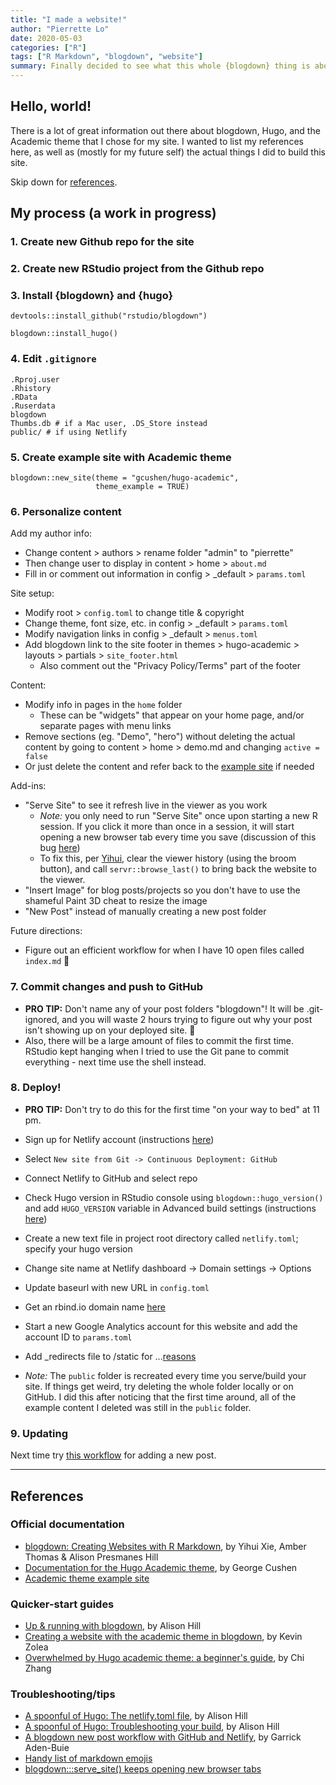 ```yaml
---
title: "I made a website!"
author: "Pierrette Lo"
date: 2020-05-03
categories: ["R"]
tags: ["R Markdown", "blogdown", "website"]
summary: Finally decided to see what this whole {blogdown} thing is about
---
```

 
## Hello, world!

There is a lot of great information out there about blogdown, Hugo, and the Academic theme that I chose for my site. I wanted to list my references here, as well as (mostly for my future self) the actual things I did to build this site.

Skip down for [references](#references).

## My process (a work in progress)

### 1. Create new Github repo for the site

### 2. Create new RStudio project from the Github repo

### 3. Install {blogdown} and {hugo}

```
devtools::install_github("rstudio/blogdown")

blogdown::install_hugo()
```

### 4. Edit `.gitignore`

```
.Rproj.user
.Rhistory
.RData
.Ruserdata
blogdown
Thumbs.db # if a Mac user, .DS_Store instead  
public/ # if using Netlify
```

### 5. Create example site with Academic theme

```
blogdown::new_site(theme = "gcushen/hugo-academic", 
                   theme_example = TRUE)
```

### 6. Personalize content

Add my author info:

* Change content > authors > rename folder "admin" to "pierrette"
* Then change user to display in content > home > `about.md`
* Fill in or comment out information in config > _default > `params.toml`

Site setup:

* Modify root > `config.toml` to change title & copyright
* Change theme, font size, etc. in config > _default > `params.toml`
* Modify navigation links in config > _default > `menus.toml`
* Add blogdown link to the site footer in themes > hugo-academic > layouts > partials > `site_footer.html`
  * Also comment out the "Privacy Policy/Terms" part of the footer

Content:

* Modify info in pages in the `home` folder
  * These can be "widgets" that appear on your home page, and/or separate pages with menu links
* Remove sections (eg. "Demo", "hero") without deleting the actual content by going to content > home > demo.md and changing `active = false`
* Or just delete the content and refer back to the [example site](https://github.com/gcushen/hugo-academic/tree/master/exampleSite) if needed

Add-ins:

* "Serve Site" to see it refresh live in the viewer as you work
  * *Note:* you only need to run "Serve Site" once upon starting a new R session. If you click it more than once in a session, it will start opening a new browser tab every time you save (discussion of this bug [here](https://github.com/rstudio/blogdown/issues/404)) 
  *  To fix this, per [Yihui](https://github.com/rstudio/blogdown/issues/404#issuecomment-524365799), clear the viewer history (using the broom button), and call `servr::browse_last()` to bring back the website to the viewer.
* "Insert Image" for blog posts/projects so you don't have to use the shameful Paint 3D cheat to resize the image
* "New Post" instead of manually creating a new post folder

Future directions:

* Figure out an efficient workflow for when I have 10 open files called `index.md` :thinking:

### 7. Commit changes and push to GitHub

* **PRO TIP:** Don't name any of your post folders "blogdown"! It will be .git-ignored, and you will waste 2 hours trying to figure out why your post isn't showing up on your deployed site. :facepalm:
* Also, there will be a large amount of files to commit the first time. RStudio kept hanging when I tried to use the Git pane to commit everything - next time use the shell instead.

### 8. Deploy!

* **PRO TIP:** Don't try to do this for the first time "on your way to bed" at 11 pm.
* Sign up for Netlify account (instructions [here](https://alison.rbind.io/post/2017-06-12-up-and-running-with-blogdown/#build-your-site-in-rstudio))
* Select `New site from Git -> Continuous Deployment: GitHub`
* Connect Netlify to GitHub and select repo
* Check Hugo version in RStudio console using `blogdown::hugo_version()` and add `HUGO_VERSION` variable in Advanced build settings (instructions [here](https://alison.rbind.io/post/2019-02-19-hugo-netlify-toml/))
* Create a new text file in project root directory called `netlify.toml`; specify your hugo version
* Change site name at Netlify dashboard -> Domain settings -> Options
* Update baseurl with new URL in `config.toml`
* Get an rbind.io domain name [here](https://github.com/rbind/support/issues)
* Start a new Google Analytics account for this website and add the account ID to `params.toml`
* Add _redirects file to /static for ...[reasons](https://yihui.org/en/2017/11/301-redirect/)

* *Note:* The `public` folder is recreated every time you serve/build your site. If things get weird, try deleting the whole folder locally or on GitHub. I did this after noticing that the first time around, all of the example content I deleted was still in the `public` folder.

### 9. Updating

Next time try [this workflow](https://www.garrickadenbuie.com/blog/blogdown-netlify-new-post-workflow/) for adding a new post.

---

## References

### Official documentation

* [blogdown: Creating Websites with R Markdown](https://bookdown.org/yihui/blogdown/), by Yihui Xie, Amber Thomas & Alison Presmanes Hill
* [Documentation for the Hugo Academic theme](https://sourcethemes.com/academic/docs/), by George Cushen
* [Academic theme example site](https://github.com/gcushen/hugo-academic/tree/master/exampleSite)

### Quicker-start guides

* [Up & running with blogdown](https://alison.rbind.io/post/2017-06-12-up-and-running-with-blogdown/), by Alison Hill
* [Creating a website with the academic theme in blogdown](https://www.kevinzolea.com/post/blogdown/creating-a-website-with-the-academic-theme-in-blogdown/), by Kevin Zolea
* [Overwhelmed by Hugo academic theme: a beginner's guide](https://andreaczhang.rbind.io/post/my-1st-blogpost/), by Chi Zhang

### Troubleshooting/tips

* [A spoonful of Hugo: The netlify.toml file](https://alison.rbind.io/post/2019-02-19-hugo-netlify-toml/), by Alison Hill
* [A spoonful of Hugo: Troubleshooting your build](https://alison.rbind.io/post/2019-03-04-hugo-troubleshooting/), by Alison Hill
* [A blogdown new post workflow with GitHub and Netlify](https://www.garrickadenbuie.com/blog/blogdown-netlify-new-post-workflow/), by Garrick Aden-Buie
* [Handy list of markdown emojis](https://gist.github.com/rxaviers/7360908)
* [blogdown:::serve_site() keeps opening new browser tabs](https://github.com/rstudio/blogdown/issues/404)

